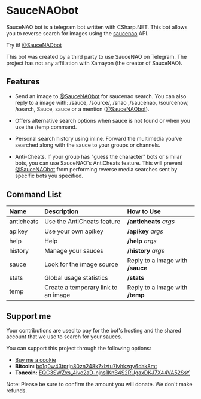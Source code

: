 # SauceNAObot

SauceNAO bot is a telegram bot written with CSharp.NET. This bot allows you to reverse search for images using the [saucenao](https://saucenao.com/) API.

Try it! [@SauceNAObot](https://t.me/SauceNAObot)

This bot was created by a third party to use SauceNAO on Telegram. The project has not any affiliation with Xamayon (the creator of SauceNAO).

## Features

- Send an image to [@SauceNAObot](https://t.me/SauceNAObot) for saucenao search. You can also reply to a image with: /sauce, /source/, /snao ,/saucenao, /sourcenow, /search, Sauce, sauce or a mention \([@SauceNAObot](https://t.me/SauceNAObot)\).

- Offers alternative search options when sauce is not found or when you use the /temp command.

- Personal search history using inline. Forward the multimedia you've searched along with the sauce to your groups or channels.

- Anti-Cheats. If your group has "guess the character" bots or similar bots, you can use SauceNAO's AntiCheats feature. This will prevent [@SauceNAObot](https://t.me/SauceNAObot) from performing reverse media searches sent by specific bots you specified.

## Command List

| Name       | Description                         | How to Use                       |
| :--------- | :---------------------------------- | :------------------------------- |
| anticheats | Use the AntiCheats feature          | **/anticheats** _args_           |
| apikey     | Use your own apikey                 | **/apikey** _args_               |
| help       | Help                                | **/help** _args_                 |
| history    | Manage your sauces                  | **/history** _args_              |
| sauce      | Look for the image source           | Reply to a image with **/sauce** |
| stats      | Global usage statistics             | **/stats**                       |
| temp       | Create a temporary link to an image | Reply to a image with **/temp**  |

## Support me

Your contributions are used to pay for the bot's hosting and the shared account that we use to search for your sauces.

You can support this project through the following options:

- [Buy me a cookie](https://www.buymeacoffee.com/eptagone)
- **Bitcoin:** [bc1q0w43tprjn80zn248k7xlztu7lvhkzgy6dak8mt](bitcoin:BC1Q0W43TPRJN80ZN248K7XLZTU7LVHKZGY6DAK8MT?label=MyCoffe&message=Invite%20me%20for%20a%20coffee)
- **Toncoin:** [EQC3SWZxs_4ive2aD-njns1KnB4S2RUgaxDKJ7X44VA52SsY](ton://transfer/EQC3SWZxs_4ive2aD-njns1KnB4S2RUgaxDKJ7X44VA52SsY)

Note: Please be sure to confirm the amount you will donate. We don't make refunds.
